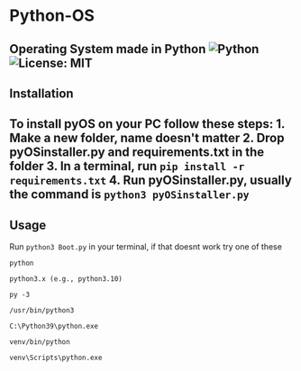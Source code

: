 # Python-OS
Operating System made in Python
![Python](https://img.shields.io/badge/python-3.10-blue.svg)
![License: MIT](https://img.shields.io/badge/license-MIT-green.svg)
---

## Installation
To install **pyOS** on your PC follow these steps:
    1. Make a new folder, name doesn't matter
    2. Drop pyOSinstaller.py and requirements.txt in the folder
    3. In a terminal, run `pip install -r requirements.txt`
    4. Run pyOSinstaller.py, usually the command is `python3 pyOSinstaller.py`
---

## Usage
  Run `python3 Boot.py` in your terminal, if that doesnt work try one of these 
```
python

python3.x (e.g., python3.10)

py -3

/usr/bin/python3

C:\Python39\python.exe

venv/bin/python

venv\Scripts\python.exe
```



    

  
